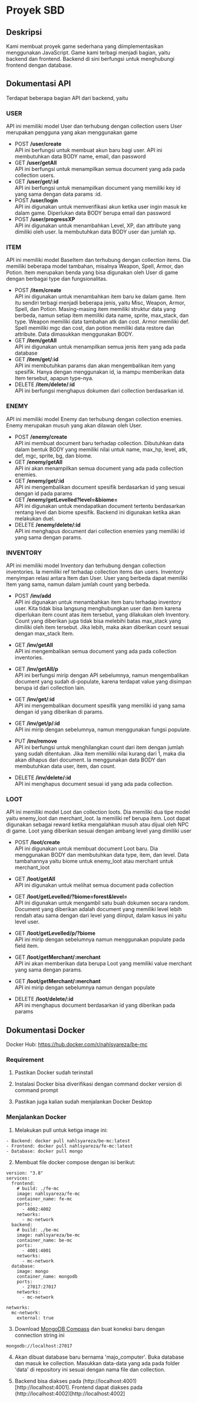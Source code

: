 # Proyek SBD

## Deskripsi

Kami membuat proyek game sederhana yang diimplementasikan menggunakan JavaScript. Game kami terbagi menjadi bagian, yaitu backend dan frontend. Backend di sini berfungsi untuk menghubungi frontend dengan database.

## Dokumentasi API

Terdapat beberapa bagian API dari backend, yaitu

### USER

API ini memiliki model User dan terhubung dengan collection users
User merupakan pengguna yang akan menggunakan game

- POST **/user/create**</br>
  API ini berfungsi untuk membuat akun baru bagi user. API ini membutuhkan data BODY name, email, dan password
- GET **/user/getAll**</br>
  API ini berfungsi untuk menampilkan semua document yang ada pada collection users.
- GET **/user/get/:id**</br>
  API ini berfungsi untuk menampilkan document yang memiliki key id yang sama dengan data params :id.
- POST **/user/login**</br>
  API ini digunakan untuk memverifikasi akun ketika user ingin masuk ke dalam game. Diperlukan data BODY berupa email dan password
- POST **/user/progressXP**</br>
  API ini digunakan untuk menambahkan Level, XP, dan attribute yang dimiliki oleh user. Ia membutuhkan data BODY user dan jumlah xp.

### ITEM

API ini memiliki model BaseItem dan terhubung dengan collection items. Dia memiliki beberapa model tambahan, misalnya Weapon, Spell, Armor, dan Potion.
Item merupakan benda yang bisa digunakan oleh User di game dengan berbagai type dan fungsionalitas.

- POST **/item/create**</br>
  API ini digunakan untuk menambahkan item baru ke dalam game. Item itu sendiri terbagi menjadi beberapa jenis, yaitu Misc, Weapon, Armor, Spell, dan Potion. Masing-masing item memiliki struktur data yang berbeda, namun setiap item memiliki data name, sprite, max_stack, dan type. Weapon memiliki data tambahan atk dan cost. Armor memiliki def. Spell memiliki mgc dan cost, dan potion memiliki data restore dan attribute. Data dimasukkan menggunakan BODY.
- GET **/item/getAll**</br>
  API ini digunakan untuk menampilkan semua jenis item yang ada pada database
- GET **/item/get/:id**</br>
  API ini membutuhkan params dan akan mengembalikan item yang spesifik. Hanya dengan menggunakan id, ia mampu memberikan data Item tersebut, apapun type-nya.
- DELETE **/item/delete/:id**</br>
  API ini berfungsi menghapus dokumen dari collection berdasarkan id.

### ENEMY

API ini memiliki model Enemy dan terhubung dengan collection enemies.
Enemy merupakan musuh yang akan dilawan oleh User.

- POST **/enemy/create**</br>
  API ini membuat document baru terhadap collection. Dibutuhkan data dalam bentuk BODY yang memiliki nilai untuk name, max_hp, level, atk, def, mgc, sprite, bg, dan biome.
- GET **/enemy/getAll**</br>
  API ini akan menampilkan semua document yang ada pada collection enemies.
- GET **/enemy/get/:id**</br>
  API ini mengembalikan document spesifik berdasarkan id yang sesuai dengan id pada params
- GET **/enemy/getLevelled?level=&biome=**</br>
  API ini digunakan untuk mendapatkan document tertentu berdasarkan rentang level dan biome spesifik. Backend ini digunakan ketika akan melakukan duel.
- DELETE **/enemy/delete/:id**</br>
  API ini menghapus document dari collection enemies yang memiliki id yang sama dengan params.

### INVENTORY

API ini memiliki model Inventory dan terhubung dengan collection inventories. Ia memiliki ref terhadap collection items dan users.
Inventory menyimpan relasi antara Item dan User. User yang berbeda dapat memiliki Item yang sama, namun dalam jumlah count yang berbeda.

- POST **/inv/add**</br>
  API ini digunakan untuk menambahkan item baru terhadap inventory user. Kita tidak bisa langsung menghubungkan user dan item karena diperlukan item count atas item tersebut, yang dilakukan oleh Inventory. Count yang diberikan juga tidak bisa melebihi batas max_stack yang dimiliki oleh item tersebut. Jika lebih, maka akan diberikan count sesuai dengan max_stack Item.

- GET **/inv/getAll**</br>
  API ini mengembalikan semua document yang ada pada collection inventories.

- GET **/inv/getAll/p**</br>
  API ini berfungsi mirip dengan API sebelumnya, namun mengembalikan document yang sudah di-populate, karena terdapat value yang disimpan berupa id dari collection lain.

- GET **/inv/get/:id**</br>
  API ini mengembalikan document spesifik yang memiliki id yang sama dengan id yang diberikan di params.

- GET **/inv/get/p/:id**</br>
  API ini mirip dengan sebelumnya, namun menggunakan fungsi populate.

- PUT **/inv/remove**</br>
  API ini berfungsi untuk menghilangkan count dari item dengan jumlah yang sudah ditentukan. Jika item memiliki nilai kurang dari 1, maka dia akan dihapus dari document. Ia menggunakan data BODY dan membutuhkan data user, item, dan count.

- DELETE **/inv/delete/:id**</br>
  API ini menghapus document sesuai id yang ada pada collection.

### LOOT

API ini memiliki model Loot dan collection loots. Dia memiliki dua tipe model yaitu enemy_loot dan merchant_loot. Ia memiliki ref berupa item.
Loot dapat digunakan sebagai reward ketika mengalahkan musuh atau dijual oleh NPC di game. Loot yang diberikan sesuai dengan ambang level yang dimiliki user

- POST **/loot/create**</br>
  API ini digunakan untuk membuat document Loot baru. Dia menggunakan BODY dan membutuhkan data type, item, dan level. Data tambahannya yaitu biome untuk enemy_loot atau merchant untuk merchant_loot

- GET **/loot/getAll**</br>
  API ini digunakan untuk melihat semua document pada collection

- GET **/loot/getLevelled/?biome=forest&level=**</br>
  API ini digunakan untuk mengambil satu buah dokumen secara random. Document yang diberikan adalah document yang memiliki level lebih rendah atau sama dengan dari level yang diinput, dalam kasus ini yaitu level user.

- GET **/loot/getLevelled/p/?biome**</br>
  API ini mirip dengan sebelumnya namun menggunakan populate pada field item.

- GET **/loot/getMerchant/:merchant**</br>
  API ini akan memberikan data berupa Loot yang memiliki value merchant yang sama dengan params.

- GET **/loot/getMerchant/:merchant**</br>
  API ini mirip dengan sebelumnya namun dengan populate

- DELETE **/loot/delete/:id**</br>
  API ini menghapus document berdasarkan id yang diberikan pada params

## Dokumentasi Docker

Docker Hub: https://hub.docker.com/r/nahlsyareza/be-mc

### Requirement

1. Pastikan Docker sudah terinstall

2. Instalasi Docker bisa diverifikasi dengan command docker version di command prompt

3. Pastikan juga kalian sudah menjalankan Docker Desktop

### Menjalankan Docker

1. Melakukan pull untuk ketiga image ini:

```
- Backend: docker pull nahlsyareza/be-mc:latest
- Frontend: docker pull nahlsyareza/fe-mc:latest
- Database: docker pull mongo
```

2. Membuat file docker compose dengan isi berikut:

```
version: "3.8"
services:
  frontend:
    # build: ./fe-mc
    image: nahlsyareza/fe-mc
    container_name: fe-mc
    ports:
      - 4002:4002
    networks:
      - mc-network
  backend:
    # build: ./be-mc
    image: nahlsyareza/be-mc
    container_name: be-mc
    ports:
      - 4001:4001
    networks:
      - mc-network
  database:
    image: mongo
    container_name: mongodb
    ports:
      - 27017:27017
    networks:
      - mc-network

networks:
  mc-network:
    external: true
```

3. Download [MongoDB Compass](https://www.mongodb.com/try/download/compass) dan buat koneksi baru dengan connection string ini

```
mongodb://localhost:27017
```

4. Akan dibuat database baru bernama 'majo_computer'. Buka database dan masuk ke collection. Masukkan data-data yang ada pada folder 'data' di repository ini sesuai dengan nama file dan collection.

5. Backend bisa diakses pada (http://localhost:4001)[http://localhost:4001]. Frontend dapat diakses pada (http://localhost:4002)[http://localhost:4002]
